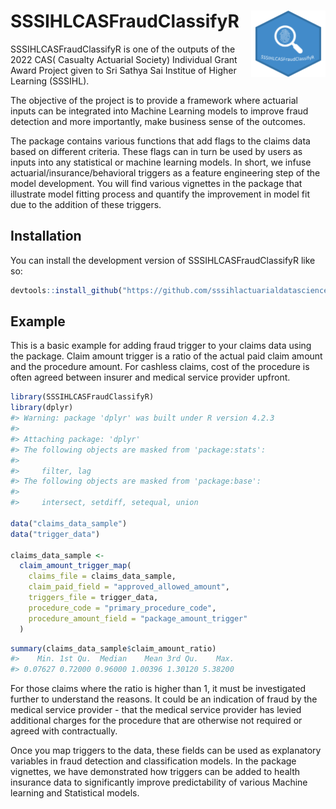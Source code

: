 
<!-- README.md is generated from README.Rmd. Please edit that file -->

# SSSIHLCASFraudClassifyR <img src="man/figures/logo.png" align="right" height="106" />

SSSIHLCASFraudClassifyR is one of the outputs of the 2022 CAS( Casualty
Actuarial Society) Individual Grant Award Project given to Sri Sathya
Sai Institue of Higher Learning (SSSIHL).

The objective of the project is to provide a framework where actuarial
inputs can be integrated into Machine Learning models to improve fraud
detection and more importantly, make business sense of the outcomes.

The package contains various functions that add flags to the claims data
based on different criteria. These flags can in turn be used by users as
inputs into any statistical or machine learning models. In short, we
infuse actuarial/insurance/behavioral triggers as a feature engineering
step of the model development. You will find various vignettes in the
package that illustrate model fitting process and quantify the
improvement in model fit due to the addition of these triggers.

## Installation

You can install the development version of SSSIHLCASFraudClassifyR like
so:

``` r
devtools::install_github("https://github.com/sssihlactuarialdatascience/SSSIHLCASFraudClassifyR")
```

## Example

This is a basic example for adding fraud trigger to your claims data
using the package. Claim amount trigger is a ratio of the actual paid
claim amount and the procedure amount. For cashless claims, cost of the
procedure is often agreed between insurer and medical service provider
upfront.

``` r
library(SSSIHLCASFraudClassifyR)
library(dplyr)
#> Warning: package 'dplyr' was built under R version 4.2.3
#> 
#> Attaching package: 'dplyr'
#> The following objects are masked from 'package:stats':
#> 
#>     filter, lag
#> The following objects are masked from 'package:base':
#> 
#>     intersect, setdiff, setequal, union

data("claims_data_sample")
data("trigger_data")

claims_data_sample <-
  claim_amount_trigger_map(
    claims_file = claims_data_sample,
    claim_paid_field = "approved_allowed_amount",
    triggers_file = trigger_data,
    procedure_code = "primary_procedure_code",
    procedure_amount_field = "package_amount_trigger"
  )
```

``` r
summary(claims_data_sample$claim_amount_ratio)
#>    Min. 1st Qu.  Median    Mean 3rd Qu.    Max. 
#> 0.07627 0.72000 0.96000 1.00396 1.30120 5.38200
```

For those claims where the ratio is higher than 1, it must be
investigated further to understand the reasons. It could be an
indication of fraud by the medical service provider - that the medical
service provider has levied additional charges for the procedure that
are otherwise not required or agreed with contractually.

Once you map triggers to the data, these fields can be used as
explanatory variables in fraud detection and classification models. In
the package vignettes, we have demonstrated how triggers can be added to
health insurance data to significantly improve predictability of various
Machine learning and Statistical models.
